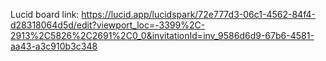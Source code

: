 Lucid board link:
https://lucid.app/lucidspark/72e777d3-06c1-4562-84f4-d28318064d5d/edit?viewport_loc=-3399%2C-2913%2C5826%2C2691%2C0_0&invitationId=inv_9586d6d9-67b6-4581-aa43-a3c910b3c348
